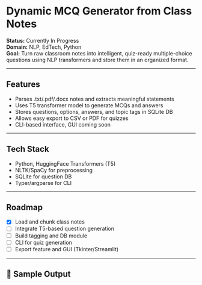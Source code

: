 # Dynamic MCQ Generator from Class Notes

**Status:** Currently In Progress  
**Domain:** NLP, EdTech, Python  
**Goal:** Turn raw classroom notes into intelligent, quiz-ready multiple-choice questions using NLP transformers and store them in an organized format.

---

## Features

- Parses .txt/.pdf/.docx notes and extracts meaningful statements
- Uses T5 transformer model to generate MCQs and answers
- Stores questions, options, answers, and topic tags in SQLite DB
- Allows easy export to CSV or PDF for quizzes
- CLI-based interface, GUI coming soon

---

## Tech Stack

- Python, HuggingFace Transformers (T5)
- NLTK/SpaCy for preprocessing
- SQLite for question DB
- Typer/argparse for CLI

---

## Roadmap

- [x] Load and chunk class notes
- [ ] Integrate T5-based question generation
- [ ] Build tagging and DB module
- [ ] CLI for quiz generation
- [ ] Export feature and GUI (Tkinter/Streamlit)

---

## 📁 Sample Output

